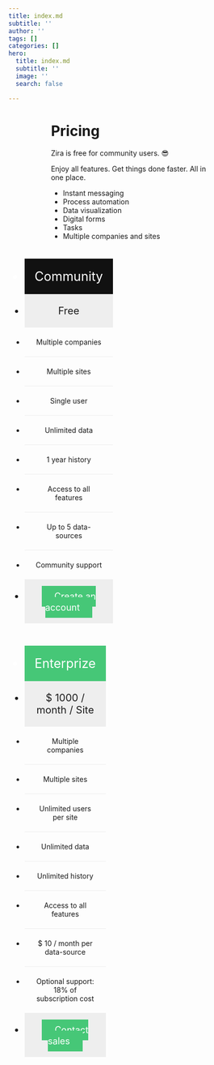 ```yaml
---
title: index.md
subtitle: ''
author: ''
tags: []
categories: []
hero:
  title: index.md
  subtitle: ''
  image: ''
  search: false

---
```

<html>

<head> <meta name="viewport" content="width=device-width, initial-scale=1.0"> <style> .columns { width: 33.3%; padding: 8px; }

    .price {
      list-style-type: none;
      border: 1px solid #eee;
      margin: 0;
      padding: 0;
      -webkit-transition: 0.3s;
      transition: 0.3s;
    }
    
    .price:hover {
      box-shadow: 0 8px 12px 0 rgba(0, 0, 0, 0.2)
    }
    
    .price .header {
      background-color: #111;
      color: white;
      font-size: 25px;
    }
    
    .price li {
      border-bottom: 1px solid #eee;
      padding: 20px;
      text-align: center;
    }
    
    .price .grey {
      background-color: #eee;
      font-size: 20px;
    }
    
    .button {
      background-color: #46c777;
      border: none;
      color: white !important;
      padding: 10px 25px;
      text-align: center;
      text-decoration: none;
      font-size: 18px;
    }
    
    .text {
      width: 66.6%;
      margin: 0 auto;
    }
    
    @media only screen and (max-width: 600px) {
      .columns {
        width: 100%;
      }
    }

</style> </head>

<body> <div class="text"> <h1>Pricing</h1> <p> Zira is free for community users. 😎 </p> <p>Enjoy all features. Get things done faster. All in one place.</p> <ul> <li>Instant messaging</li> <li>Process automation</li> <li>Data visualization</li> <li>Digital forms</li> <li>Tasks</li> <li>Multiple companies and sites</li> </ul> </div> <div class="uk-flex uk-flex-center uk-flex-wrap"> <div class="columns"> <ul class="price"> <li class="header">Community</li> <li class="grey">Free</li> <li>Multiple companies</li> <li>Multiple sites</li> <li>Single user</li> <li>Unlimited data</li> <li>1 year history</li> <li>Access to all features</li> <li>Up to 5 data-sources</li> <li>Community support</li> <li class="grey"><a href="[https://my.zira.us/create-account](https://my.zira.us/create-account "https://my.zira.us/create-account")" class="button">Create an account</a></li> </ul> </div> <div class="columns"> <ul class="price"> <li class="header" style="background-color:#46c777">Enterprize</li> <li class="grey">$ 1000 / month / Site</li> <li>Multiple companies</li> <li>Multiple sites</li> <li>Unlimited users per site</li> <li>Unlimited data</li> <li>Unlimited history</li> <li>Access to all features</li> <li>$ 10 / month per data-source</li> <li>Optional support: 18% of subscription cost</li> <li class="grey"><a href="/contact" class="button">Contact sales</a></li> </ul> </div> </div> </body>

</html>
